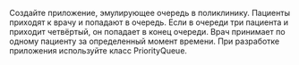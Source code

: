 Создайте приложение, эмулирующее очередь в поликлинику. 
Пациенты приходят к врачу и попадают в очередь. Если в очереди три пациента и приходит четвёртый, он попадает в конец очереди. 
Врач принимает по одному пациенту за определенный момент времени.
При разработке приложения используйте класс PriorityQueue.
